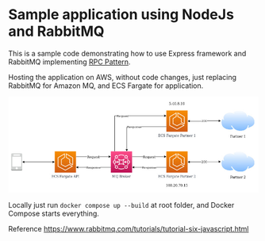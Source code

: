 # Sample application using NodeJs and RabbitMQ

This is a sample code demonstrating how to use Express framework and RabbitMQ implementing [RPC Pattern](https://www.enterpriseintegrationpatterns.com/patterns/messaging/RequestReply.html).

Hosting the application on AWS, without code changes, just replacing RabbitMQ for Amazon MQ, and ECS Fargate for application.

![alt architecture](.documentation/architecture.jpg "Architecture")

Locally just run ```` docker compose up --build ```` at root folder, and Docker Compose starts everything.

Reference https://www.rabbitmq.com/tutorials/tutorial-six-javascript.html